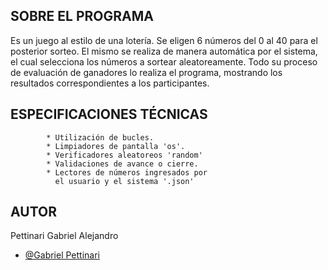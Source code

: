 ## SOBRE EL PROGRAMA ##

  Es un juego al estilo de una lotería.
  Se eligen 6 números del 0 al 40 para el posterior 
  sorteo. El mismo se realiza de manera automática 
  por el sistema, el cual selecciona los números 
  a sortear aleatoreamente.
  Todo su proceso de evaluación de ganadores lo 
  realiza el programa, mostrando los resultados 
  correspondientes a los participantes.

## ESPECIFICACIONES TÉCNICAS

            * Utilización de bucles.
            * Limpiadores de pantalla 'os'.
            * Verificadores aleatoreos 'random'
            * Validaciones de avance o cierre.
            * Lectores de números ingresados por
              el usuario y el sistema '.json'

  ## AUTOR ##
  Pettinari Gabriel Alejandro
- [@Gabriel Pettinari](https://github.com/GabrielPettyA)